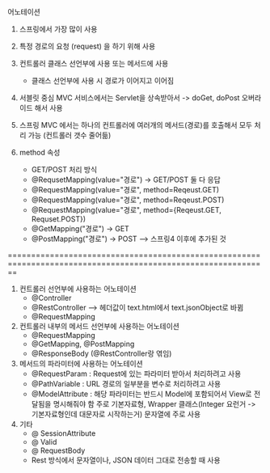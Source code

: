 어노테이션
1. 스프링에서 가장 많이 사용
2. 특정 경로의 요청 (request) 을 하기 위해 사용
3. 컨트롤러 클래스 선언부에 사용 또는 메서드에 사용
	- 클래스 선언부에 사용 시 경로가 이어지고 이어짐

4. 서블릿 중심 MVC 서비스에서는 Servlet을 상속받아서 -> doGet, doPost 오버라이드 해서 사용
5. 스프링 MVC 에서는 하나의 컨트롤러에 여러개의 메서드(경로)를 호출해서 모두 처리 가능 (컨트롤러 갯수 줄어듦)
6. method 속성
	- GET/POST 처리 방식
	- @RequsetMapping(value="경로") -> GET/POST 둘 다 응답
	- @RequestMapping(value="경로", method=Reqeust.GET)
	- @RequestMapping(value="경로", method=Reqeust.POST)
	- @RequestMapping(value="경로", method={Reqeust.GET, Requset.POST})
	- @GetMapping("경로") -> GET
	- @PostMapping("경로") -> POST --> 스프링4 이후에 추가된 것


==============================================================================================================


1. 컨트롤러 선언부에 사용하는 어노테이션
	- @Controller
	- @RestController --> 헤더값이 text.html에서 text.jsonObject로 바뀜
	- @RequestMapping
2. 컨트롤러 내부의 메서드 선언부에 사용하는 어노테이션
	- @RequestMapping
	- @GetMapping, @PostMapping
	- @ResponseBody (@RestController랑 엮임)
3. 메서드의 파라미터에 사용하는 어노테이션
	- @RequestParam : Request에 있는 파라미터 받아서 처리하려고 사용
	- @PathVariable : URL 경로의 일부분을 변수로 처리하려고 사용
	- @ModelAttribute : 해당 파라미터는 반드시 Model에 포함되어서 View로 전달됨을 명시해줘야 함
		주로 기본자료형, Wrapper 클래스(Integer 요런거 -> 기본자료형인데 대문자로 시작하는거)
		문자열에 주로 사용
4. 기타
	- @ SessionAttribute
	- @ Valid
	- @ RequestBody
	- Rest 방식에서 문자열이나, JSON 데이터 그대로 전송할 때 사용
